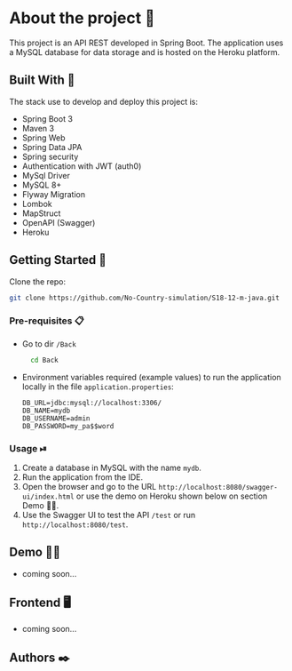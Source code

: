 # About the project 📝

This project is an API REST developed in Spring Boot.
The application uses a MySQL database for data storage and is hosted on the Heroku platform.

## Built With 🔐

The stack use to develop and deploy this project is:

* Spring Boot 3
* Maven 3
* Spring Web
* Spring Data JPA
* Spring security
* Authentication with JWT (auth0)
* MySql Driver
* MySQL 8+
* Flyway Migration
* Lombok
* MapStruct 
* OpenAPI (Swagger)
* Heroku

## Getting Started 🚀

Clone the repo:
```bash
git clone https://github.com/No-Country-simulation/S18-12-m-java.git
```

### Pre-requisites 📋

* Go to dir `/Back`
  ```bash
    cd Back
    ```
* Environment variables required (example values) to run the application locally in the file `application.properties`:
  ```properties
  DB_URL=jdbc:mysql://localhost:3306/
  DB_NAME=mydb
  DB_USERNAME=admin
  DB_PASSWORD=my_pa$$word
  ```

### Usage ⏯
1. Create a database in MySQL with the name `mydb`.
2. Run the application from the IDE.
3. Open the browser and go to the URL `http://localhost:8080/swagger-ui/index.html` or use the demo on Heroku shown below on section Demo 👨‍💻.
4. Use the Swagger UI to test the API `/test` or run `http://localhost:8080/test`.

## Demo 👨‍💻
                                                  
- coming soon...

## Frontend 🖥️

- coming soon...

## Authors ✒️

